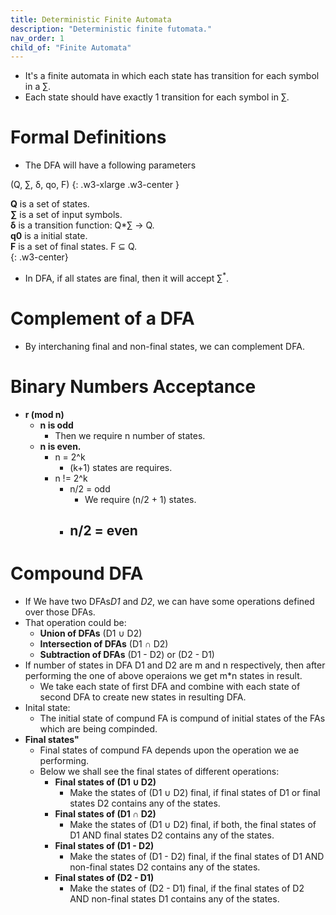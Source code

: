 ```yaml
---
title: Deterministic Finite Automata
description: "Deterministic finite futomata."
nav_order: 1
child_of: "Finite Automata"
---
```

 
- It's a finite automata in which each state has transition for each symbol in a ∑.
- Each state should have exactly 1 transition for each symbol in ∑.

# Formal Definitions

- The DFA will have a following parameters

(Q, ∑, δ, qo, F)
{: .w3-xlarge .w3-center }

**Q** is a set of states.<br>
**∑** is a set of input symbols.<br>
**δ** is a transition function: Q*∑ -> Q.<br>
**q0** is a initial state.<br>
**F** is a set of final states. F ⊆ Q.<br>
{: .w3-center}

- In DFA, if all states are final, then it will accept ∑<sup>*</sup>.
 

# Complement of a DFA

- By interchaning final and non-final states, we can complement DFA.

# Binary Numbers Acceptance

- **r (mod n)**
	- **n is odd**
		- Then we require n number of states.
	- **n is even.**
		- n = 2^k
			- (k+1) states are requires.
		- n != 2^k
			- n/2 = odd
				- We require (n/2 + 1) states.
			- n/2 = even
				- 

# Compound DFA

- If We have two DFAs*D1* and *D2*, we can have some operations defined over those DFAs.
- That operation could be:
	- **Union of DFAs** (D1 ∪ D2)
	- **Intersection of DFAs** (D1 ∩ D2)
	- **Subtraction of DFAs** (D1 - D2) or (D2 - D1)
- If number of states in DFA D1 and D2 are m and n respectively, then after performing the one of above operaions we get m*n states in result.
	- We take each state of first DFA and combine with each state of second DFA to create new states in resulting DFA.
- Inital state:
	- The initial state of compund FA is compund of initial states of the FAs which are being compinded.
- **Final states"**
	- Final states of compund FA depends upon the operation we ae performing.
	- Below we shall see the final states of different operations:
		- **Final states of (D1 ∪ D2)**
			- Make the states of (D1 ∪ D2) final, if final states of D1 or final states D2 contains any of the states.
		- **Final states of (D1 ∩ D2)**
			- Make the states of (D1 ∪ D2) final, if both, the final states of D1 AND final states D2 contains any of the states.
		- **Final states of (D1 - D2)**
			- Make the states of (D1 - D2) final, if the final states of D1 AND non-final states D2 contains any of the states.
		- **Final states of (D2 - D1)**
			- Make the states of (D2 - D1) final, if the final states of D2 AND non-final states D1 contains any of the states.